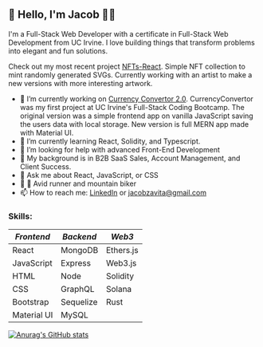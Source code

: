 <link rel="stylesheet" href="https://cdn.jsdelivr.net/gh/devicons/devicon@v2.12.0/devicon.min.css">

## 👋 Hello, I'm Jacob  🧑‍💻

I'm a Full-Stack Web Developer with a certificate in Full-Stack Web Development from UC Irvine. I love building things that transform problems into elegant and fun solutions.

Check out my most recent project [NFTs-React](https://github.com/JacobZavita/nfts-react). Simple NFT collection to mint randomly generated SVGs. Currently working with an artist to make a new versions with more interesting artwork.

- 🔭 I’m currently working on [Currency Convertor 2.0](https://github.com/JacobZavita/CurrencyConverter). CurrencyConvertor was my first project at UC Irvine's Full-Stack Coding Bootcamp. The original version was a simple frontend app on vanilla JavaScript saving the users data with local storage. New version is full MERN app made with Material UI.
- 🌱 I’m currently learning React, Solidity, and Typescript.
- 🤔 I’m looking for help with advanced Front-End Development
- 💪 My background is in B2B SaaS Sales, Account Management, and Client Success.
- 💬 Ask me about React, JavaScript, or CSS
- 🏃 🚵 Avid runner and mountain biker
- 📫 How to reach me: [LinkedIn](https://www.linkedin.com/in/jacob-zavita/) or [jacobzavita@gmail.com](mailto:jacobzavita@gmail.com?subject=Hello)

### Skills:

| *Frontend* | *Backend* | *Web3* |
| ----- | ----- | ----- |
| React | MongoDB | Ethers.js |
| JavaScript | Express | Web3.js |
| HTML | Node | Solidity |
| CSS | GraphQL | Solana|
| Bootstrap | Sequelize | Rust |
| Material UI | MySQL | |

[![Anurag's GitHub stats](https://github-readme-stats.vercel.app/api?username=jacobzavita&show_icons=true&bg_color=45,84ffc9,aab2ff,eca0ff&title_color=000000&text_color=000000)](https://github.com/anuraghazra/github-readme-stats)
